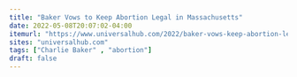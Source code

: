 ```yaml
---
title: "Baker Vows to Keep Abortion Legal in Massachusetts"
date: 2022-05-08T20:07:02-04:00
itemurl: "https://www.universalhub.com/2022/baker-vows-keep-abortion-legal-massachusetts"
sites: "universalhub.com"
tags: ["Charlie Baker" , "abortion"]
draft: false
---
```


